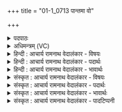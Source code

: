+++
title = "01-1_0713 पान्तमा वो"

+++
<details><summary>पदपाठः</summary>

पा꣡न्त꣢꣯म्। आ। वः꣣। अ꣡न्ध꣢꣯सः। इ꣡न्द्र꣢꣯म्। अ꣣भि꣢। प्र। गा꣣यत। विश्वासा꣡ह꣢म्। वि꣣श्वा। सा꣡ह꣢꣯म्। श꣣त꣡क्र꣢तुम्। श꣣त꣢। क्र꣣तुम्। म꣡ꣳहि꣢꣯ष्ठम्। च꣣र्षणीना꣢म्। ७१३।
</details>

<details><summary>अधिमन्त्रम् (VC)</summary>

- इन्द्रः
- श्रुतकक्षः सुकक्षो वा आङ्गिरसः
- अनुष्टुप्
- गान्धारः
</details>

<details><summary>हिन्दी : आचार्य रामनाथ वेदालंकार - विषयः</summary>

प्रथम ऋचा की व्याख्या पूर्वार्चिक में १५५ क्रमाङ्क पर परमात्मा और राजा के पक्ष में हो चुकी है। यहाँ गुरु-शिष्य का वर्णन करते हैं।
</details>

<details><summary>हिन्दी : आचार्य रामनाथ वेदालंकार - पदार्थः</summary>

पदार्थान्वय -  हे शिष्यो! (वः)तुम(अन्धसः)विद्या-रस की(पान्तम्)रक्षा करनेवाले, (विश्वासाहम्)काम,क्रोध,अज्ञान,आलस्य आदि सब शत्रुओं को पराजित करनेवाले, (शतक्रतुम्)बहुत बुद्धिमान् तथा बहुत कर्मण्य, (चर्षणीनाम्)पुरुषार्थी छात्रों को(मंहिष्ठम्)अतिशय विद्या और सदाचार का दान करनेवाले(इन्द्रम् अभि)अगाध ज्ञान आदि ऐश्वर्य से शोभायमान आचार्य को लक्ष्य करके (प्र गायत)भली-भाँति स्तुति करो ॥१॥
</details>

<details><summary>हिन्दी : आचार्य रामनाथ वेदालंकार - भावार्थः</summary>

भावार्थ -  जो शिष्य विद्या के समुद्र,शिक्षण-कला में कुशल,सदाचारी,ब्रह्मिष्ठ गुरु की श्रद्धा के साथ सेवा करते हैं,वे विद्वान्,सदाचारी,ब्रह्मज्ञानी होकर अभ्युदय प्राप्त करते हैं ॥१॥
</details>

<details><summary>संस्कृत : आचार्य रामनाथ वेदालंकार - विषयः</summary>

तत्र प्रथमा ऋक् पूर्वार्चिके १५५ क्रमाङ्के परमात्मनृपत्योः पक्षे व्याख्याता। अत्र गुरुशिष्यविषयमाह।
</details>

<details><summary>संस्कृत : आचार्य रामनाथ वेदालंकार - पदार्थः</summary>

पदार्थान्वय -  हे शिष्याः! (वः)यूयम्(अन्धसः)विद्यारसस्य(पान्तम्)रक्षां कुर्वाणम्, (विश्वासाहम्)कामक्रोधाज्ञानालस्यादिसमस्तरिपूणां पराभवितारम्, (शतक्रतुम्)बहुप्रज्ञं बहुकर्माणं च,चर्षणीनाम्)पुरुषार्थिनां छात्राणाम्(मंहिष्ठम्)अतिशयेन विद्यायाः सद्वृत्तस्य च दातारम्(इन्द्रम् अभि)अगाधज्ञानाद्यैश्वर्येण शोभमानम् आचार्यम् अभिलक्ष्य(प्र गायत)प्रकृष्टतया स्तुतिं कुरुत ॥१॥
</details>

<details><summary>संस्कृत : आचार्य रामनाथ वेदालंकार - भावार्थः</summary>

भावार्थ -  ये शिष्या विद्यायाः समुद्रं शिक्षणकलाकुशलं सदाचारिणं ब्रह्मिष्ठं गुरुं श्रद्धया परिचरन्ति ते विद्वांसः सदाचारिणो ब्रह्मवेत्तारः सन्तोऽभ्युदयं लभन्ते ॥१॥
</details>

<details><summary>संस्कृत : आचार्य रामनाथ वेदालंकार - पादटिप्पनी</summary>

टिप्पनी -   १.ऋ० ८।९२।१,साम० १५५।
</details>